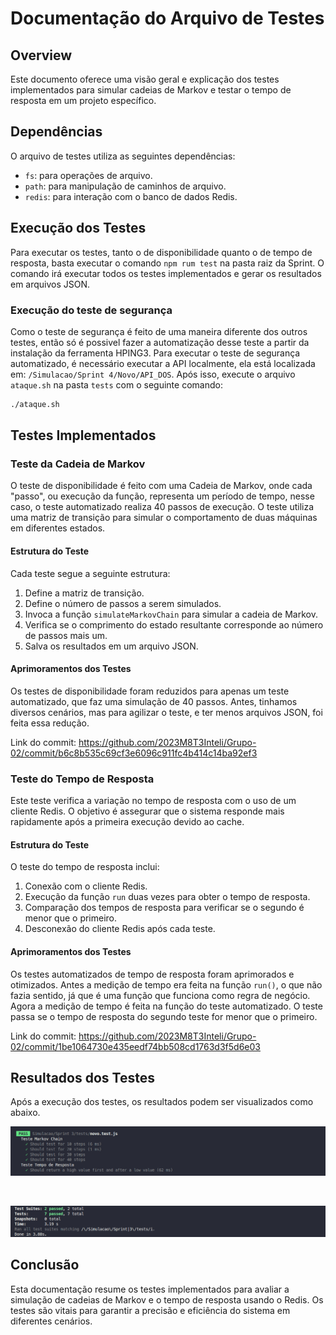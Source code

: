 # Documentação do Arquivo de Testes

## Overview

Este documento oferece uma visão geral e explicação dos testes implementados para simular cadeias de Markov e testar o tempo de resposta em um projeto específico.

## Dependências

O arquivo de testes utiliza as seguintes dependências:

- `fs`: para operações de arquivo.
- `path`: para manipulação de caminhos de arquivo.
- `redis`: para interação com o banco de dados Redis.

## Execução dos Testes

Para executar os testes, tanto o de disponibilidade quanto o de tempo de resposta, basta executar o comando <code>npm rum test</code> na pasta raiz da Sprint. O comando irá executar todos os testes implementados e gerar os resultados em arquivos JSON.

### Execução do teste de segurança

Como o teste de segurança é feito de uma maneira diferente dos outros testes, então só é possivel fazer a automatização desse teste a partir da instalação da ferramenta HPING3. Para executar o teste de segurança automatizado, é necessário executar a API localmente, ela está localizada em: <code>/Simulacao/Sprint 4/Novo/API_DOS</code>. Após isso, execute o arquivo <code>ataque.sh</code> na pasta <code>tests</code> com o seguinte comando:

```bash
./ataque.sh
```

## Testes Implementados

### Teste da Cadeia de Markov

O teste de disponibilidade é feito com uma Cadeia de Markov, onde cada "passo", ou execução da função, representa um período de tempo, nesse caso, o teste automatizado realiza 40 passos de execução. O teste utiliza uma matriz de transição para simular o comportamento de duas máquinas em diferentes estados.

#### Estrutura do Teste

Cada teste segue a seguinte estrutura:

1. Define a matriz de transição.
2. Define o número de passos a serem simulados.
3. Invoca a função `simulateMarkovChain` para simular a cadeia de Markov.
4. Verifica se o comprimento do estado resultante corresponde ao número de passos mais um.
5. Salva os resultados em um arquivo JSON.

#### Aprimoramentos dos Testes
Os testes de disponibilidade foram reduzidos para apenas um teste automatizado, que faz uma simulação de 40 passos. Antes, tinhamos diversos cenários, mas para agilizar o teste, e ter menos arquivos JSON, foi feita essa redução. 

Link do commit: <link>https://github.com/2023M8T3Inteli/Grupo-02/commit/b6c8b535c69cf3e6096c911fc4b414c14ba92ef3</link>

### Teste do Tempo de Resposta

Este teste verifica a variação no tempo de resposta com o uso de um cliente Redis. O objetivo é assegurar que o sistema responde mais rapidamente após a primeira execução devido ao cache.

#### Estrutura do Teste

O teste do tempo de resposta inclui:

1. Conexão com o cliente Redis.
2. Execução da função `run` duas vezes para obter o tempo de resposta.
3. Comparação dos tempos de resposta para verificar se o segundo é menor que o primeiro.
4. Desconexão do cliente Redis após cada teste.

#### Aprimoramentos dos Testes

Os testes automatizados de tempo de resposta foram aprimorados e otimizados. Antes a medição de tempo era feita na função <code>run()</code>, o que não fazia sentido, já que é uma função que funciona como regra de negócio. Agora a medição de tempo é feita na função do teste automatizado. O teste passa se o tempo de resposta do segundo teste for menor que o primeiro.

Link do commit: <link>https://github.com/2023M8T3Inteli/Grupo-02/commit/1be1064730e435eedf74bb508cd1763d3f5d6e03</link>

## Resultados dos Testes

Após a execução dos testes, os resultados podem ser visualizados como abaixo. 

![](../../assets/result_test_novo.png)

</br>

![](../../assets/result_geral.png)

## Conclusão

Esta documentação resume os testes implementados para avaliar a simulação de cadeias de Markov e o tempo de resposta usando o Redis. Os testes são vitais para garantir a precisão e eficiência do sistema em diferentes cenários.
